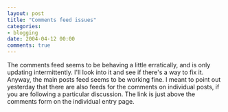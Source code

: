 ```yaml
---
layout: post
title: "Comments feed issues"
categories:
- blogging
date: 2004-04-12 00:00
comments: true
---
```


<p>The comments feed seems to be behaving a little erratically, and is only updating intermittently. I'll look into it and see if there's a way to fix it. Anyway, the main posts feed seems to be working fine. I meant to point out yesterday that there are also feeds for the comments on individual posts, if you are following a particular discussion. The link is just above the comments form on the individual entry page.</p>


